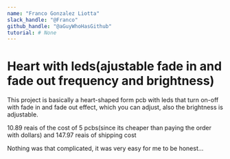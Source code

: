 ```yaml
---
name: "Franco Gonzalez Liotta"
slack_handle: "@Franco"
github_handle: "@aGuyWhoHasGithub"
tutorial: # None
---
```


# Heart with leds(ajustable fade in and fade out frequency and brightness)

<!-- Describe your board in 2-3 sentences. What are you making? What will it do? -->
This  project is basically a heart-shaped form pcb with leds that turn on-off with fade in and fade out effect,
which you can adjust, also the brightness is adjustable.

<!-- How much is it going to cost? -->
10.89 reais of the cost of 5 pcbs(since its cheaper than paying the order with dollars) and 147.97 reais of shipping cost
<!-- Tell us a little bit about your design process. What were some challenges? What helped? ***Totally optional*** -->
Nothing was that complicated, it was very easy for me to be honest...
